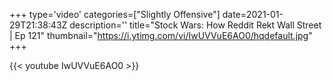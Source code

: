 +++
type='video'
categories=["Slightly Offensive"]
date=2021-01-29T21:38:43Z
description=''
title="Stock Wars: How Reddit Rekt Wall Street | Ep 121"
thumbnail="https://i.ytimg.com/vi/IwUVVuE6AO0/hqdefault.jpg"
+++

{{< youtube IwUVVuE6AO0 >}}
